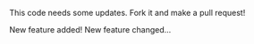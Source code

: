 This code needs some updates. Fork it and make a pull request!

New feature added!
New feature changed...